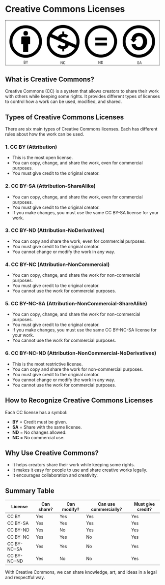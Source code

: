 # Creative Commons Licenses

<img class="header" src="images/cc-icons.jpg"/>

## What is Creative Commons?
Creative Commons (CC) is a system that allows creators to share their work with others while keeping some rights. It provides different types of licenses to control how a work can be used, modified, and shared.

## Types of Creative Commons Licenses
There are six main types of Creative Commons licenses. Each has different rules about how the work can be used.

### 1. **CC BY (Attribution)**
- This is the most open license.
- You can copy, change, and share the work, even for commercial purposes.
- You must give credit to the original creator.

### 2. **CC BY-SA (Attribution-ShareAlike)**
- You can copy, change, and share the work, even for commercial purposes.
- You must give credit to the original creator.
- If you make changes, you must use the same CC BY-SA license for your work.

### 3. **CC BY-ND (Attribution-NoDerivatives)**
- You can copy and share the work, even for commercial purposes.
- You must give credit to the original creator.
- You cannot change or modify the work in any way.

### 4. **CC BY-NC (Attribution-NonCommercial)**
- You can copy, change, and share the work for non-commercial purposes.
- You must give credit to the original creator.
- You cannot use the work for commercial purposes.

### 5. **CC BY-NC-SA (Attribution-NonCommercial-ShareAlike)**
- You can copy, change, and share the work for non-commercial purposes.
- You must give credit to the original creator.
- If you make changes, you must use the same CC BY-NC-SA license for your work.
- You cannot use the work for commercial purposes.

### 6. **CC BY-NC-ND (Attribution-NonCommercial-NoDerivatives)**
- This is the most restrictive license.
- You can copy and share the work for non-commercial purposes.
- You must give credit to the original creator.
- You cannot change or modify the work in any way.
- You cannot use the work for commercial purposes.

## How to Recognize Creative Commons Licenses
Each CC license has a symbol:
- **BY** = Credit must be given.
- **SA** = Share with the same license.
- **ND** = No changes allowed.
- **NC** = No commercial use.

## Why Use Creative Commons?
- It helps creators share their work while keeping some rights.
- It makes it easy for people to use and share creative works legally.
- It encourages collaboration and creativity.

## Summary Table
| License | Can share? | Can modify? | Can use commercially? | Must give credit? |
|---------|-----------|-------------|-----------------------|------------------|
| CC BY | Yes | Yes | Yes | Yes |
| CC BY-SA | Yes | Yes | Yes | Yes |
| CC BY-ND | Yes | No | Yes | Yes |
| CC BY-NC | Yes | Yes | No | Yes |
| CC BY-NC-SA | Yes | Yes | No | Yes |
| CC BY-NC-ND | Yes | No | No | Yes |

With Creative Commons, we can share knowledge, art, and ideas in a legal and respectful way.

